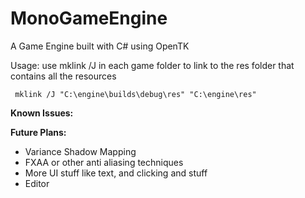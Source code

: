 # MonoGameEngine
A Game Engine built with C# using OpenTK

Usage:
use mklink /J in each game folder to link to the res folder that contains all the resources

```
 mklink /J "C:\engine\builds\debug\res" "C:\engine\res"
```

**Known Issues:**

**Future Plans:**

- Variance Shadow Mapping
- FXAA or other anti aliasing techniques
- More UI stuff like text, and clicking and stuff
- Editor
